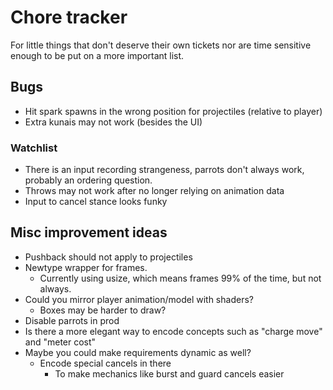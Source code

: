# Chore tracker

For little things that don't deserve their own tickets nor are time sensitive
enough to be put on a more important list.

## Bugs

- Hit spark spawns in the wrong position for projectiles (relative to player)
- Extra kunais may not work (besides the UI)

### Watchlist

- There is an input recording strangeness, parrots don't always work, probably an ordering question.
- Throws may not work after no longer relying on animation data
- Input to cancel stance looks funky

## Misc improvement ideas

- Pushback should not apply to projectiles
- Newtype wrapper for frames.
  - Currently using usize, which means frames 99% of the time, but not always.
- Could you mirror player animation/model with shaders?
  - Boxes may be harder to draw?
- Disable parrots in prod
- Is there a more elegant way to encode concepts such as "charge move" and "meter cost"
- Maybe you could make requirements dynamic as well?
  - Encode special cancels in there
    - To make mechanics like burst and guard cancels easier
